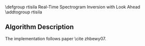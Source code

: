 \defgroup rtisila Real-Time Spectrogram Inversion with Look Ahead
\addtogroup rtisila

Algorithm Description
---------------------

The implementation follows paper \cite zhbewy07. 


